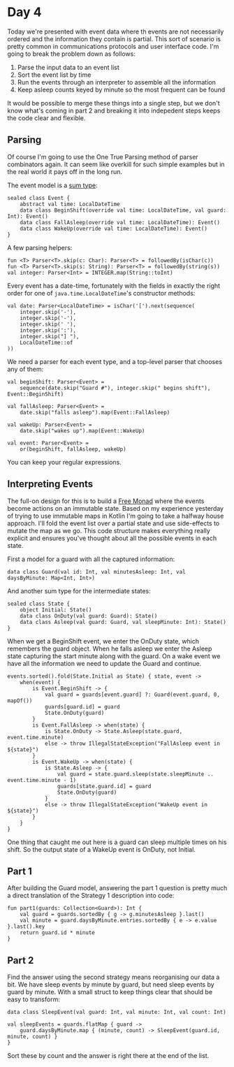 # Day 4
Today we're presented with event data where th events are not necessarily
ordered and the information they contain is partial. This sort of scenario
is pretty common in communications protocols and user interface code. I'm
going to break the problem down as follows:

1. Parse the input data to an event list
2. Sort the event list by time
3. Run the events through an interpreter to assemble all the information
4. Keep asleep counts keyed by minute so the most frequent can be found

It would be possible to merge these things into a single step, but we don't
know what's coming in part 2 and breaking it into indepedent steps keeps
the code clear and flexible.

## Parsing
Of course I'm going to use the One True Parsing method of parser combinators
again. It can seem like overkill for such simple examples but in the real
world it pays off in the long run.

The event model is a [sum type](https://chadaustin.me/2015/07/sum-types/):
```
sealed class Event {
    abstract val time: LocalDateTime
    data class BeginShift(override val time: LocalDateTime, val guard: Int): Event()
    data class FallAsleep(override val time: LocalDateTime): Event()
    data class WakeUp(override val time: LocalDateTime): Event()
}
```

A few parsing helpers:
```
fun <T> Parser<T>.skip(c: Char): Parser<T> = followedBy(isChar(c))
fun <T> Parser<T>.skip(s: String): Parser<T> = followedBy(string(s))
val integer: Parser<Int> = INTEGER.map(String::toInt)
```

Every event has a date-time, fortunately with the fields in exactly the right
order for one of `java.time.LocalDateTime`'s constructor methods:
```
val date: Parser<LocalDateTime> = isChar('[').next(sequence(
    integer.skip('-'),
    integer.skip('-'),
    integer.skip(' '),
    integer.skip(':'),
    integer.skip("] "),
    LocalDateTime::of
))
```

We need a parser for each event type, and a top-level parser that chooses any
of them:
```
val beginShift: Parser<Event> =
    sequence(date.skip("Guard #"), integer.skip(" begins shift"), Event::BeginShift)

val fallAsleep: Parser<Event> =
    date.skip("falls asleep").map(Event::FallAsleep)

val wakeUp: Parser<Event> =
    date.skip("wakes up").map(Event::WakeUp)

val event: Parser<Event> =
    or(beginShift, fallAsleep, wakeUp)
```

You can keep your regular expressions.


## Interpreting Events
The full-on design for this is to build a [Free Monad](https://softwaremill.com/free-monads/)
where the events become actions on an immutable state. Based on my experience
yesterday of trying to use immutable maps in Kotlin I'm going to take a halfway
house approach. I'll fold the event list over a partial state and use side-effects
to mutate the map as we go. This code structure makes everything really explicit and
ensures you've thought about all the possible events in each state.

First a model for a guard with all the captured information:
```
data class Guard(val id: Int, val minutesAsleep: Int, val daysByMinute: Map<Int, Int>)
```

And another sum type for the intermediate states:
```
sealed class State {
    object Initial: State()
    data class OnDuty(val guard: Guard): State()
    data class Asleep(val guard: Guard, val sleepMinute: Int): State()
}
```

When we get a BeginShift event, we enter the OnDuty state, which remembers the
guard object. When he falls asleep we enter the Asleep state capturing the
start minute along with the guard. On a wake event we have all the information
we need to update the Guard and continue.

```
events.sorted().fold(State.Initial as State) { state, event ->
    when(event) {
        is Event.BeginShift -> {
            val guard = guards[event.guard] ?: Guard(event.guard, 0, mapOf())
            guards[guard.id] = guard
            State.OnDuty(guard)
        }
        is Event.FallAsleep -> when(state) {
            is State.OnDuty -> State.Asleep(state.guard, event.time.minute)
            else -> throw IllegalStateException("FallAsleep event in ${state}")
        }
        is Event.WakeUp -> when(state) {
            is State.Asleep -> {
                val guard = state.guard.sleep(state.sleepMinute .. event.time.minute - 1)
                guards[state.guard.id] = guard
                State.OnDuty(guard)
            }
            else -> throw IllegalStateException("WakeUp event in ${state}")
        }
    }
}
```

One thing that caught me out here is a guard can sleep multiple times on his
shift. So the output state of a WakeUp event is OnDuty, not Initial.

## Part 1
After building the Guard model, answering the part 1 question is pretty much a 
direct translation of the Strategy 1 description into code:

```
fun part1(guards: Collection<Guard>): Int {
    val guard = guards.sortedBy { g -> g.minutesAsleep }.last()
    val minute = guard.daysByMinute.entries.sortedBy { e -> e.value }.last().key
    return guard.id * minute
}
```

## Part 2
Find the answer using the second strategy means reorganising our data a bit.
We have sleep events by minute by guard, but need sleep events by guard by minute.
With a small struct to keep things clear that should be easy to transform:

```
data class SleepEvent(val guard: Int, val minute: Int, val count: Int)

val sleepEvents = guards.flatMap { guard ->
    guard.daysByMinute.map { (minute, count) -> SleepEvent(guard.id, minute, count) }
}
```

Sort these by count and the answer is right there at the end of the list.
